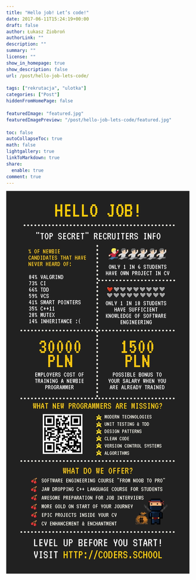 ```yaml
---
title: "Hello job! Let’s code!"
date: 2017-06-11T15:24:19+00:00
draft: false
author: Łukasz Ziobroń
authorLink: ""
description: ""
summary: ""
license: ""
show_in_homepage: true
show_description: false
url: /post/hello-job-lets-code/

tags: ["rekrutacja", "ulotka"]
categories: ["Post"]
hiddenFromHomePage: false

featuredImage: "featured.jpg"
featuredImagePreview: "/post/hello-job-lets-code/featured.jpg"

toc: false
autoCollapseToc: true
math: false
lightgallery: true
linkToMarkdown: true
share:
  enable: true
comment: true
---
```


![Back](back.jpg)